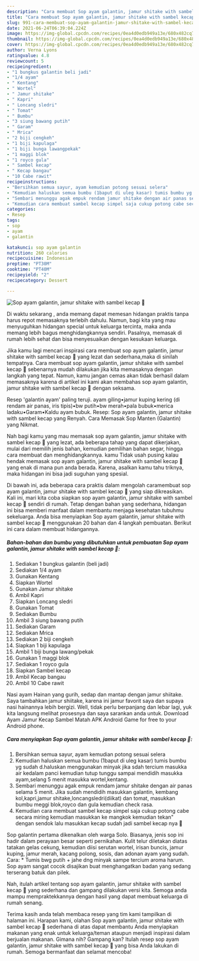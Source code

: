 ```yaml
---
description: "Cara membuat Sop ayam galantin, jamur shitake with sambel kecap 🤭 yang enak Untuk Jualan"
title: "Cara membuat Sop ayam galantin, jamur shitake with sambel kecap 🤭 yang enak Untuk Jualan"
slug: 991-cara-membuat-sop-ayam-galantin-jamur-shitake-with-sambel-kecap-yang-enak-untuk-jualan
date: 2021-06-24T06:39:04.224Z
image: https://img-global.cpcdn.com/recipes/0ea4d0edb949a13e/680x482cq70/sop-ayam-galantin-jamur-shitake-with-sambel-kecap-🤭-foto-resep-utama.jpg
thumbnail: https://img-global.cpcdn.com/recipes/0ea4d0edb949a13e/680x482cq70/sop-ayam-galantin-jamur-shitake-with-sambel-kecap-🤭-foto-resep-utama.jpg
cover: https://img-global.cpcdn.com/recipes/0ea4d0edb949a13e/680x482cq70/sop-ayam-galantin-jamur-shitake-with-sambel-kecap-🤭-foto-resep-utama.jpg
author: Verna Lyons
ratingvalue: 4.8
reviewcount: 5
recipeingredient:
- "1 bungkus galantin beli jadi"
- "1/4 ayam"
- " Kentang"
- " Wortel"
- " Jamur shitake"
- " Kapri"
- " Loncang sledri"
- " Tomat"
- " Bumbu"
- "3 siung bawang putih"
- " Garam"
- " Mrica"
- "2 biji cengkeh"
- "1 biji kapulaga"
- "1 biji bunga lawangpekak"
- "1 maggi blok"
- "1 royco gula"
- " Sambel kecap"
- " Kecap bangau"
- "10 Cabe rawit"
recipeinstructions:
- "Bersihkan semua sayur, ayam kemudian potong sesuai selera"
- "Kemudian haluskan semua bumbu (1baput di uleg kasar) tumis bumbu yg sudah d.haluskan menggunakan minyak jika sdah tercium masukka air kedalam panci kemudian tutup tunggu sampai mendidih masukka ayam,selang 5 menit masukka wortel,kentang."
- "Sembari menunggu agak empuk rendam jamur shitake dengan air panas selama 5 menit. Jika sudah mendidih masukkan galantin, kembang kol,kapri,jamur shitake,loncangsledri(diikat) dan tomat, masukkan bumbu meggi blok,royco dan gula kemudian check rasa."
- "Kemudian cara membuat sambel kecap simpel saja cukup potong cabe secara miring kemudian masukkan ke mangkok kemudian tekan&#34; dengan sendok lalu masukkan kecap sudah jadi sambel kecap nya 🤗"
categories:
- Resep
tags:
- sop
- ayam
- galantin

katakunci: sop ayam galantin 
nutrition: 260 calories
recipecuisine: Indonesian
preptime: "PT30M"
cooktime: "PT40M"
recipeyield: "2"
recipecategory: Dessert

---
```



![Sop ayam galantin, jamur shitake with sambel kecap 🤭](https://img-global.cpcdn.com/recipes/0ea4d0edb949a13e/680x482cq70/sop-ayam-galantin-jamur-shitake-with-sambel-kecap-🤭-foto-resep-utama.jpg)

Di waktu  sekarang , anda memang dapat memesan hidangan praktis tanpa harus repot memasaknya terlebih dahulu. Namun, bagi kita yang mau menyuguhkan hidangan special untuk keluarga tercinta, maka anda memang lebih bagus menghidangkannya sendiri. Pasalnya, memasak di rumah lebih sehat dan bisa menyesuaikan dengan kesukaan keluarga.

Jika kamu lagi mencari inspirasi cara membuat sop ayam galantin, jamur shitake with sambel kecap 🤭 yang lezat dan sederhana,maka di sinilah tempatnya. Cara membuat sop ayam galantin, jamur shitake with sambel kecap 🤭  sebenarnya mudah dilakukan jika kita memasaknya dengan langkah yang tepat. Namun, kamu jangan cemas akan tidak berhasil dalam memasaknya 
karena di artikel ini kami akan membahas sop ayam galantin, jamur shitake with sambel kecap 🤭 dengan seksama.  

Resep &#39;galantin ayam&#39; paling teruji. ayam giling•jamur kuping kering (di rendam air panas, iris tipis)•bw putih•bw merah•pala bubuk•merica ladaku•Garam•Kaldu ayam bubuk. Resep: Sop ayam galantin, jamur shitake with sambel kecap yang Renyah. Cara Memasak Sop Manten (Galantin) yang Nikmat.

Nah bagi kamu yang mau memasak sop ayam galantin, jamur shitake with sambel kecap 🤭 yang lezat, ada beberapa tahap yang dapat dikerjakan, mulai dari memilih jenis bahan, kemudian pemilihan bahan segar, hingga cara membuat dan menghidangkannya. kamu Tidak usah pusing kalau hendak memasak sop ayam galantin, jamur shitake with sambel kecap 🤭 yang enak di mana pun anda berada. Karena, asalkan kamu  tahu triknya, maka hidangan ini bisa jadi suguhan yang spesial.

Di bawah ini, ada beberapa cara praktis  dalam mengolah caramembuat sop ayam galantin, jamur shitake with sambel kecap 🤭 yang siap dikreasikan. Kali ini, mari kita coba siapkan sop ayam galantin, jamur shitake with sambel kecap 🤭 sendiri di rumah. Tetap dengan bahan yang sederhana, hidangan ini bisa memberi manfaat dalam membantu menjaga kesehatan tubuhmu sekeluarga. Anda bisa menyiapkan Sop ayam galantin, jamur shitake with sambel kecap 🤭 menggunakan 20 bahan dan 4 langkah pembuatan. Berikut ini cara dalam membuat hidangannya.

<!--inarticleads1-->

##### Bahan-bahan dan bumbu yang dibutuhkan untuk pembuatan Sop ayam galantin, jamur shitake with sambel kecap 🤭:

1. Sediakan 1 bungkus galantin (beli jadi)
1. Sediakan 1/4 ayam
1. Gunakan  Kentang
1. Siapkan  Wortel
1. Gunakan  Jamur shitake
1. Ambil  Kapri
1. Siapkan  Loncang sledri
1. Gunakan  Tomat
1. Sediakan  Bumbu
1. Ambil 3 siung bawang putih
1. Sediakan  Garam
1. Sediakan  Mrica
1. Sediakan 2 biji cengkeh
1. Siapkan 1 biji kapulaga
1. Ambil 1 biji bunga lawang/pekak
1. Gunakan 1 maggi blok
1. Sediakan 1 royco gula
1. Siapkan  Sambel kecap
1. Ambil  Kecap bangau
1. Ambil 10 Cabe rawit


Nasi ayam Hainan yang gurih, sedap dan mantap dengan jamur shiitake. Saya tambahkan jamur shiitake, karena ini jamur favorit saya dan supaya nasi hainannya lebih bergizi. Well, tidak perlu berpanjang dan lebar lagi, yuk kita langsung melihat prosesnya dan saya sarankan anda untuk. Download Ayam Jamur Kecap Sambel Matah APK Android Game for free to your Android phone. 

<!--inarticleads2-->

##### Cara menyiapkan Sop ayam galantin, jamur shitake with sambel kecap 🤭:

1. Bersihkan semua sayur, ayam kemudian potong sesuai selera
1. Kemudian haluskan semua bumbu (1baput di uleg kasar) tumis bumbu yg sudah d.haluskan menggunakan minyak jika sdah tercium masukka air kedalam panci kemudian tutup tunggu sampai mendidih masukka ayam,selang 5 menit masukka wortel,kentang.
1. Sembari menunggu agak empuk rendam jamur shitake dengan air panas selama 5 menit. Jika sudah mendidih masukkan galantin, kembang kol,kapri,jamur shitake,loncangsledri(diikat) dan tomat, masukkan bumbu meggi blok,royco dan gula kemudian check rasa.
1. Kemudian cara membuat sambel kecap simpel saja cukup potong cabe secara miring kemudian masukkan ke mangkok kemudian tekan&#34; dengan sendok lalu masukkan kecap sudah jadi sambel kecap nya 🤗


Sop galantin pertama dikenalkan oleh warga Solo. Biasanya, jenis sop ini hadir dalam perayaan besar seperti pernikahan. Kulit telur diletakan diatas tatakan gelas cekung, kemudian diisi serutan wortel, irisan buncis, jamur kuping, jamur merah, kacang polong, sosis, dan adonan ayam yang sudah. Cara: * Tumis bwg putih + jahe dng minyak sampe tercium aroma harum. Sop ayam sangat cocok disajikan buat menghangatkan badan yang sedang terserang batuk dan pilek. 

Nah, itulah artikel tentang  sop ayam galantin, jamur shitake with sambel kecap 🤭  yang sederhana dan gampang dilakukan versi kita. Semoga anda mampu mempraktekkannya dengan hasil yang dapat membuat keluarga di rumah senang. 

Terima kasih anda telah membaca resep yang tim kami tampilkan di halaman ini. Harapan kami, olahan  Sop ayam galantin, jamur shitake with sambel kecap 🤭 sederhana di atas dapat membantu Anda menyiapkan makanan yang enak untuk keluarga/teman ataupun menjadi inspirasi dalam berjualan makanan. Gimana nih? Gampang kan? Itulah resep sop ayam galantin, jamur shitake with sambel kecap 🤭 yang bisa Anda lakukan di rumah. Semoga bermanfaat dan selamat mencoba!

